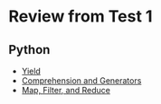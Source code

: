 # Review from Test 1
## Python
- [Yield]((../test-1/python/functions/yield.py))
- [Comprehension and Generators](../test-1/python/functions/comprehension_and_generators.py)
- [Map, Filter, and Reduce](../test-1/python/functions/map-filter-reduce.py)
